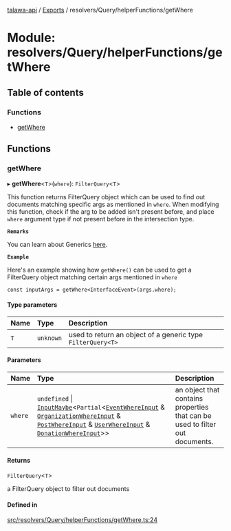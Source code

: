 [talawa-api](../README.md) / [Exports](../modules.md) / resolvers/Query/helperFunctions/getWhere

# Module: resolvers/Query/helperFunctions/getWhere

## Table of contents

### Functions

- [getWhere](resolvers_Query_helperFunctions_getWhere.md#getwhere)

## Functions

### getWhere

▸ **getWhere**<`T`\>(`where`): `FilterQuery`<`T`\>

This function returns FilterQuery object which can be used to find out documents matching specific args as mentioned in `where`.
When modifying this function, check if the arg to be added isn't present before, and place `where` argument
type if not present before in the intersection type.

**`Remarks`**

You can learn about Generics [here](https://www.typescriptlang.org/docs/handbook/2/generics.html).

**`Example`**

Here's an example showing how `getWhere()` can be used to get a FilterQuery object matching certain args mentioned in `where`
```
const inputArgs = getWhere<InterfaceEvent>(args.where);
```

#### Type parameters

| Name | Type | Description |
| :------ | :------ | :------ |
| `T` | `unknown` | used to return an object of a generic type `FilterQuery<T>` |

#### Parameters

| Name | Type | Description |
| :------ | :------ | :------ |
| `where` | `undefined` \| [`InputMaybe`](types_generatedGraphQLTypes.md#inputmaybe)<`Partial`<[`EventWhereInput`](types_generatedGraphQLTypes.md#eventwhereinput) & [`OrganizationWhereInput`](types_generatedGraphQLTypes.md#organizationwhereinput) & [`PostWhereInput`](types_generatedGraphQLTypes.md#postwhereinput) & [`UserWhereInput`](types_generatedGraphQLTypes.md#userwhereinput) & [`DonationWhereInput`](types_generatedGraphQLTypes.md#donationwhereinput)\>\> | an object that contains properties that can be used to filter out documents. |

#### Returns

`FilterQuery`<`T`\>

a FilterQuery object to filter out documents

#### Defined in

[src/resolvers/Query/helperFunctions/getWhere.ts:24](https://github.com/Nitya-Pasrija/talawa-api/blob/d3a6af9/src/resolvers/Query/helperFunctions/getWhere.ts#L24)
